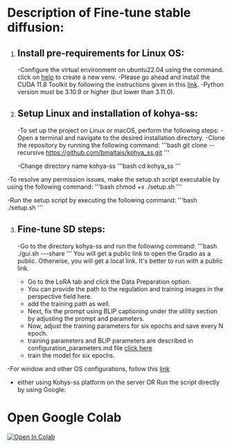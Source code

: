 # Description of Fine-tune stable diffusion:
1. ## Install pre-requirements for Linux OS:
   -Configure the virtual environment on ubuntu22.04 using the command. click on [help](https://docs.python.org/3/library/venv.html#creating-virtual-environments) 
    to create a new venv.
   -Please go ahead and install the CUDA 11.8 Toolkit by following the instructions given in this [link](https://developer.nvidia.com/cuda-11-8-0-download-archive?target_os=Linux&target_arch=x86_64).
   -Python version  must be 3.10.9 or higher (but lower than 3.11.0).
 2. ## Setup Linux and installation of kohya-ss:
    -To set up the project on Linux or macOS, perform the following steps:
    -Open a terminal and navigate to the desired installation directory.
    -Clone the repository by running the following command:
    '''bash
    git clone --recursive https://github.com/bmaltais/kohya_ss.git
    '''
    
    -Change directory name kohya-ss
    '''bash
    cd kohya_ss
    '''

   -To resolve any permission issues, make the setup.sh script executable by using the following command:
   '''bash
   chmod +x ./setup.sh
   '''
   
   -Run the setup script by executing the following command:
   '''bash
   ./setup.sh
   '''

 3. ## Fine-tune SD steps:
    -Go to the directory kohya-ss and run the following command:
    '''bash
    ./gui.sh ---share
    '''
    You will get a public link to open the Gradio as a public. Otherwise, you will get a local link. It's better to run with a public link.

    - Go to the LoRA tab and click the Data Preparation option.
    - You can provide the path to the regulation and training images in the perspective field here.
    - add the training path as well.
    - Next, fix the prompt using BLIP captioning under the utility section by adjusting the prompt and parameters.
    - Now, adjust the training parameters for six epochs and save every N epoch.
    - training parameters and BLIP parameters are described in configuration_parameters.md file [click here](URL)
    - train the model for six epochs.
   
-For window and other OS configurations, follow this [link](https://github.com/bmaltais/kohya_ss)
- either using Kohys-ss platform on the server OR Run the script directly by using Google:
# Open Google Colab

[<img src="https://colab.research.google.com/assets/colab-badge.svg" alt="Open In Colab"/>](https://colab.research.google.com/github/camenduru/kohya_ss-colab/blob/main/kohya_ss_colab.ipynb)

      

    
    
    
  
  
   

    

